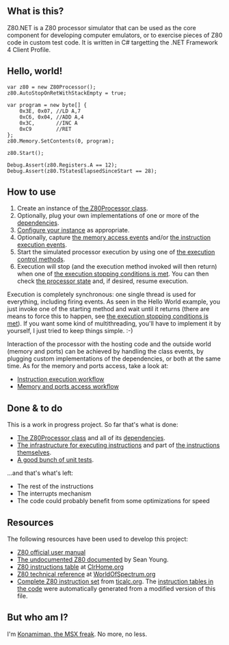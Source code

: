 ## What is this? ##

Z80.NET is a Z80 processor simulator that can be used as the core component for developing computer emulators, or to exercise pieces of Z80 code in custom test code. It is written in C# targetting the .NET Framework 4 Client Profile.  

## Hello, world! ##

    var z80 = new Z80Processor();
    z80.AutoStopOnRetWithStackEmpty = true;

    var program = new byte[] {
        0x3E, 0x07, //LD A,7
        0xC6, 0x04, //ADD A,4
        0x3C,       //INC A
        0xC9        //RET
    };
    z80.Memory.SetContents(0, program);

    z80.Start();

    Debug.Assert(z80.Registers.A == 12);
    Debug.Assert(z80.TStatesElapsedSinceStart == 28);

## How to use

1. Create an instance of [the Z80Processor class](src/develop/Main/Z80Processor.cs).
2. Optionally, plug your own implementations of one or more of the [dependencies](src/develop/Docs/Dependencies.md).
3. [Configure your instance](src/develop/Docs/Configuration.md) as appropriate.
4. Optionally, capture [the memory access events](src/develop/Docs/MemoryEvents.md) and/or [the instruction execution events](src/develop/Docs/InstructionEvents.md).
5. Start the simulated processor execution by using one of [the execution control methods](src/develop/Docs/ExecutionControlMethods.md).
6. Execution will stop (and the execution method invoked will then return) when one of [the execution stopping conditions is met](src/develop/Docs/StoppingConditions.md). You can then check [the processor state](src/develop/Docs/State.md) and, if desired, resume execution.   

Execution is completely synchronous: one single thread is used for everything, including firing events. As seen in the Hello World example, you just invoke one of the starting method and wait until it returns (there are means to force this to happen, see [the execution stopping conditions is met](src/develop/Docs/StoppingConditions.md)). If you want some kind of multithreading, you'll have to implement it by yourself, I just tried to keep things simple. :-)

Interaction of the processor with the hosting code and the outside world (memory and ports) can be achieved by handling the class events, by plugging custom implementations of the dependencies, or both at the same time. As for the memory and ports access, take a look at:

* [Instruction execution workflow](src/develop/Docs/InstructionExecutionWorkflow.md)
* [Memory and ports access workflow](src/develop/Docs/MemoryAccessWorkflow.md)

## Done & to do

This is a work in progress project. So far that's what is done:

* [The Z80Processor class](src/develop/Main/Z80Processor.cs) and all of its [dependencies](src/develop/Docs/Dependencies.md).
* [The infrastructure for executing instructions](src/develop/Main/Instructions%20Execution/Core) and part of [the instructions themselves](src/develop/Main/Instructions%20Execution/Instructions).
* [A good bunch of unit tests](src/develop/Main.Tests).

...and that's what's left:

* The rest of the instructions
* The interrupts mechanism
* The code could probably benefit from some optimizations for speed

## Resources

The following resources have been used to develop this project:

* [Z80 official user manual](http://www.zilog.com/manage_directlink.php?filepath=docs/z80/um0080)
* [The undocumented Z80 documented](http://www.myquest.nl/z80undocumented/) by Sean Young.
* [Z80 instructions table](http://clrhome.org/table/) at [ClrHome.org](http://clrhome.org)
* [Z80 technical reference](http://www.worldofspectrum.org/faq/reference/z80reference.htm) at [WorldOfSpectrum.org](http://www.worldofspectrum.org)
* [Complete Z80 instruction set](http://www.ticalc.org/archives/files/fileinfo/195/19571.html) from [ticalc.org](http://www.ticalc.org). The [instruction tables in the code](src/develop/Main/Instructions%20Execution/Core) were automatically generated from a modified version of this file. 


## But who am I? ##

I'm [Konamiman, the MSX freak](http://www.konamiman.com). No more, no less.
